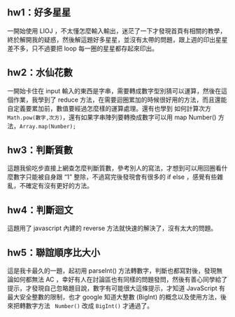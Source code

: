 ## hw1：好多星星
一開始使用 LIOJ ，不太懂怎麼輸入輸出，迷茫了一下才發現首頁有相關的教學，終於解開我的疑惑，然後解這題好多星星，並沒有太帶的問題，跟上週的印出星星差不多，只不過要把 loop 每一圈的星星都存起來印出。

## hw2：水仙花數
一開始卡住在 input  輸入的東西是字串，需要轉成數字型別猜可以運算，然後在這個作業，我學到了 reduce 方法，在需要迴圈累加的時候很好用的方法，而且還能自定義要累加前，數值要經過怎麼樣的運算處理。還有也學到 如何計算次方 ```Math.pow(數字,次方)```，還有如果字串陣列要轉換成數字可以用 map Number() 方法，```Array.map(Number);```

## hw3：判斷質數
這題我偷吃步直接上網查怎麼判斷質數，參考別人的寫法，才想到可以用回圈看什麼數字只能被自身跟 “1” 整除，不過寫完後發現會有很多的 if else ，感覺有些雜亂，不確定有沒有更好的方法。 

## hw4：判斷迴文
這題用了 javascript 內建的 reverse 方法就快速的解決了，沒有太大的問題。

## hw5：聯誼順序比大小
這是我卡最久的一題，起初用 parseInt() 方法轉數字，判斷也都寫對後，發現無論如何都無法 AC ，幸好有人在討論區也有同樣的問題發問，然後有善心同學給了提示，才發現自己忽略題目說，數字有可能很大這條提示，才知道 JavaScript 有最大安全整數的限制，也才 google 知道大整數 (BigInt) 的概念以及使用方法，後來把轉數字方法 ``` Number()``` 改成 ``` BigInt() ``` 才通過了。
